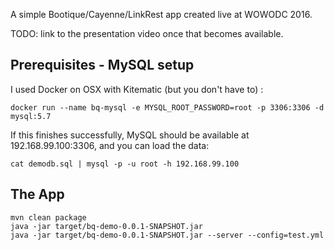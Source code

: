 A simple Bootique/Cayenne/LinkRest app created live at WOWODC 2016.

TODO: link to the presentation video once that becomes available.

## Prerequisites - MySQL setup 

I used Docker on OSX with Kitematic (but you don't have to) :

```
docker run --name bq-mysql -e MYSQL_ROOT_PASSWORD=root -p 3306:3306 -d mysql:5.7
```

If this finishes successfully, MySQL should be available at 192.168.99.100:3306, and you can load the data:

```
cat demodb.sql | mysql -p -u root -h 192.168.99.100
```

## The App

``` 
mvn clean package
java -jar target/bq-demo-0.0.1-SNAPSHOT.jar 
java -jar target/bq-demo-0.0.1-SNAPSHOT.jar --server --config=test.yml
```


